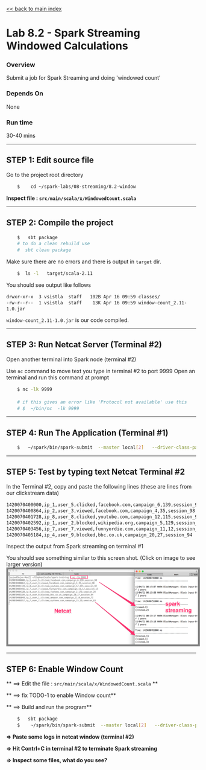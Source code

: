 <link rel='stylesheet' href='../../assets/css/main.css'/>

[<< back to main index](../../README.md) 

Lab 8.2 - Spark Streaming Windowed Calculations
==================================

### Overview
Submit a job for Spark Streaming and doing 'windowed count'

### Depends On 
None

### Run time
30-40 mins


---------------------
STEP 1: Edit source file
---------------------
Go to the project root directory
```bash
    $    cd ~/spark-labs/08-streaming/8.2-window
```

**Inspect file : `src/main/scala/x/WindowedCount.scala`**  


--------------------------
STEP 2: Compile the project
--------------------------

```bash
    $   sbt package
    # to do a clean rebuild use
    #  sbt clean package
```

Make sure there are no errors and there is output in `target` dir.
```bash
    $  ls -l   target/scala-2.11
```

You should see output like follows

```console
drwxr-xr-x  3 vsistla  staff   102B Apr 16 09:59 classes/
-rw-r--r--  1 vsistla  staff    13K Apr 16 09:59 window-count_2.11-1.0.jar
```

`window-count_2.11-1.0.jar`  is our code compiled.

----------------
STEP 3: Run Netcat Server (Terminal #2)
----------------
Open another terminal into Spark node (terminal #2)

Use `nc` command to move text you type in terminal #2 to port 9999
Open an terminal and run this command at prompt

```bash
    $ nc -lk 9999

    # if this gives an error like 'Protocol not available' use this
    # $  ~/bin/nc  -lk 9999
```


--------------------------
STEP 4: Run The Application  (Terminal #1)
--------------------------
```bash
    $   ~/spark/bin/spark-submit  --master local[2]   --driver-class-path logging/  --class x.WindowedCount target/scala-2.11/window-count_2.11-1.0.jar
```



-------------------------
STEP 5:  Test by typing text Netcat Terminal #2
-------------------------

In the Terminal #2, copy and paste the following lines (these are lines from our clickstream data)
```
1420070400000,ip_1,user_5,clicked,facebook.com,campaign_6,139,session_98
1420070400864,ip_2,user_3,viewed,facebook.com,campaign_4,35,session_98
1420070401728,ip_8,user_8,clicked,youtube.com,campaign_12,115,session_92
1420070402592,ip_1,user_2,blocked,wikipedia.org,campaign_5,129,session_91
1420070403456,ip_7,user_7,viewed,funnyordie.com,campaign_11,12,session_13
1420070405184,ip_4,user_9,blocked,bbc.co.uk,campaign_20,27,session_94
```

Inspect the output from Spark streaming on terminal #1

You should see something similar to this screen shot.
(Click on image to see larger version)   
<a href="../../assets/images/8.2-streaming-small.png"><img src="../../assets/images/8.2-streaming-small.png" style="border: 5px solid grey; max-width:100%;"/></a>


--------------------------
STEP 6: Enable Window Count
---------------------------
** ==> Edit the file : `src/main/scala/x/WindowedCount.scala` **  

** ==> fix TODO-1 to enable Window count**

** ==> Build and run the program**
```bash
    $   sbt package
    $    ~/spark/bin/spark-submit  --master local[2]   --driver-class-path logging/  --class x.WindowedCount target/scala-2.11/window-count_2.11-1.0.jar
```

**=> Paste some logs in netcat window (terminal #2)**

**=> Hit Contrl+C in terminal #2 to terminate Spark streaming**

**=> Inspect some files, what do you see?**
